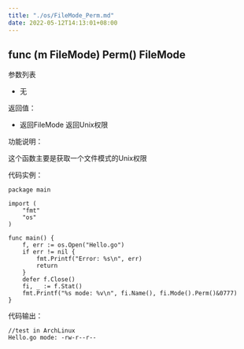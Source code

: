 ```yaml
---
title: "./os/FileMode_Perm.md"
date: 2022-05-12T14:13:01+08:00
---
```

## func (m FileMode) Perm() FileMode

参数列表

- 无

返回值：

- 返回FileMode 返回Unix权限

功能说明：

这个函数主要是获取一个文件模式的Unix权限

代码实例：

    package main

    import (
        "fmt"
        "os"
    )

    func main() {
        f, err := os.Open("Hello.go")
        if err != nil {
            fmt.Printf("Error: %s\n", err)
            return
        }
        defer f.Close()
        fi, _ := f.Stat()
        fmt.Printf("%s mode: %v\n", fi.Name(), fi.Mode().Perm()&0777)
    }

代码输出：

    //test in ArchLinux
    Hello.go mode: -rw-r--r--
